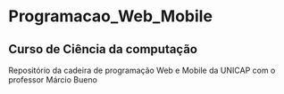# Programacao_Web_Mobile

## Curso de Ciência da computação
 Repositório da cadeira de programação Web e Mobile da UNICAP com o professor Márcio Bueno
